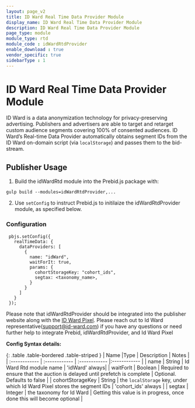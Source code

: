 ```yaml
---
layout: page_v2
title: ID Ward Real Time Data Provider Module
display_name: ID Ward Real Time Data Provider Module
description: ID Ward Real Time Data Provider Module
page_type: module
module_type: rtd
module_code : idWardRtdProvider
enable_download : true
vendor_specific: true
sidebarType : 1
---
```


# ID Ward Real Time Data Provider Module

ID Ward is a data anonymization technology for privacy-preserving advertising. Publishers and advertisers are able to target and retarget custom audience segments covering 100% of consented audiences. 
ID Ward’s Real-time Data Provider automatically obtains segment IDs from the ID Ward on-domain script (via `localStorage`) and passes them to the bid-stream.


## Publisher Usage

1) Build the idWardRtd module into the Prebid.js package with:

```
gulp build --modules=idWardRtdProvider,...
```

2) Use `setConfig` to instruct Prebid.js to initilaize the idWardRtdProvider module, as specified below.

### Configuration

```
 pbjs.setConfig({
   realTimeData: {
     dataProviders: [
       {
         name: "idWard",
         waitForIt: true,
         params: {
           cohortStorageKey: "cohort_ids",
           segtax: <taxonomy_name>,           
         }
       }
     ]
   }
 });
```

Please note that idWardRtdProvider should be integrated into the publisher website along with the [ID Ward Pixel](https://publishers-web.id-ward.com/pixel-integration).
Please reach out to Id Ward representative(support@id-ward.com) if you have any questions or need further help to integrate Prebid, idWardRtdProvider, and Id Ward Pixel


**Config Syntax details:**

{: .table .table-bordered .table-striped }
| Name  |Type | Description   | Notes  |
| :------------ | :------------ | :------------ |:------------ |
| name | String | Id Ward Rtd module name | 'idWard' always|
| waitForIt | Boolean | Required to ensure that the auction is delayed until prefetch is complete | Optional. Defaults to false |
| cohortStorageKey | String | the `localStorage` key, under which Id Ward Pixel stores the segment IDs | 'cohort_ids' always |
| segtax | Integer | the taxonomy for Id Ward | Getting this value is in progress, once done this will become optional |